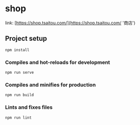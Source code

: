 # shop

link:
[https://shop.tsaitou.com/](https://shop.tsaitou.com/ '商店')

## Project setup
```
npm install
```

### Compiles and hot-reloads for development
```
npm run serve
```

### Compiles and minifies for production
```
npm run build
```

### Lints and fixes files
```
npm run lint
```

